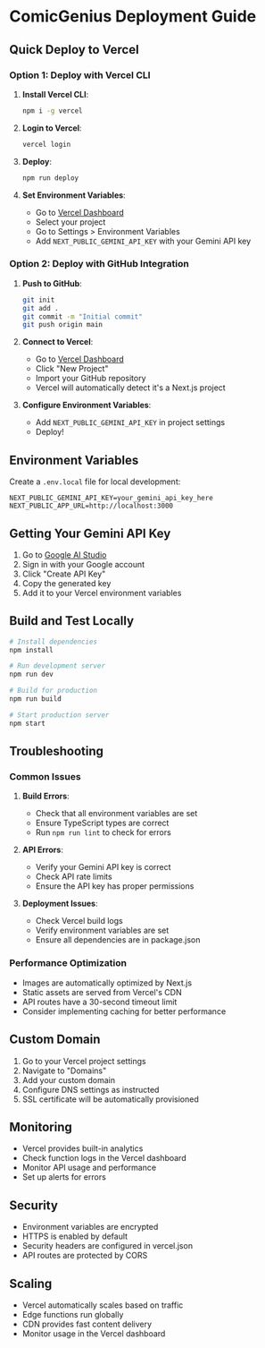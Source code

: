 # ComicGenius Deployment Guide

## Quick Deploy to Vercel

### Option 1: Deploy with Vercel CLI

1. **Install Vercel CLI**:
   ```bash
   npm i -g vercel
   ```

2. **Login to Vercel**:
   ```bash
   vercel login
   ```

3. **Deploy**:
   ```bash
   npm run deploy
   ```

4. **Set Environment Variables**:
   - Go to [Vercel Dashboard](https://vercel.com/dashboard)
   - Select your project
   - Go to Settings > Environment Variables
   - Add `NEXT_PUBLIC_GEMINI_API_KEY` with your Gemini API key

### Option 2: Deploy with GitHub Integration

1. **Push to GitHub**:
   ```bash
   git init
   git add .
   git commit -m "Initial commit"
   git push origin main
   ```

2. **Connect to Vercel**:
   - Go to [Vercel Dashboard](https://vercel.com/dashboard)
   - Click "New Project"
   - Import your GitHub repository
   - Vercel will automatically detect it's a Next.js project

3. **Configure Environment Variables**:
   - Add `NEXT_PUBLIC_GEMINI_API_KEY` in project settings
   - Deploy!

## Environment Variables

Create a `.env.local` file for local development:

```env
NEXT_PUBLIC_GEMINI_API_KEY=your_gemini_api_key_here
NEXT_PUBLIC_APP_URL=http://localhost:3000
```

## Getting Your Gemini API Key

1. Go to [Google AI Studio](https://makersuite.google.com/app/apikey)
2. Sign in with your Google account
3. Click "Create API Key"
4. Copy the generated key
5. Add it to your Vercel environment variables

## Build and Test Locally

```bash
# Install dependencies
npm install

# Run development server
npm run dev

# Build for production
npm run build

# Start production server
npm start
```

## Troubleshooting

### Common Issues

1. **Build Errors**:
   - Check that all environment variables are set
   - Ensure TypeScript types are correct
   - Run `npm run lint` to check for errors

2. **API Errors**:
   - Verify your Gemini API key is correct
   - Check API rate limits
   - Ensure the API key has proper permissions

3. **Deployment Issues**:
   - Check Vercel build logs
   - Verify environment variables are set
   - Ensure all dependencies are in package.json

### Performance Optimization

- Images are automatically optimized by Next.js
- Static assets are served from Vercel's CDN
- API routes have a 30-second timeout limit
- Consider implementing caching for better performance

## Custom Domain

1. Go to your Vercel project settings
2. Navigate to "Domains"
3. Add your custom domain
4. Configure DNS settings as instructed
5. SSL certificate will be automatically provisioned

## Monitoring

- Vercel provides built-in analytics
- Check function logs in the Vercel dashboard
- Monitor API usage and performance
- Set up alerts for errors

## Security

- Environment variables are encrypted
- HTTPS is enabled by default
- Security headers are configured in vercel.json
- API routes are protected by CORS

## Scaling

- Vercel automatically scales based on traffic
- Edge functions run globally
- CDN provides fast content delivery
- Monitor usage in the Vercel dashboard
